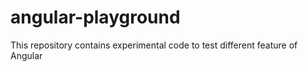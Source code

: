 # angular-playground
This repository contains experimental code to test different feature of Angular

